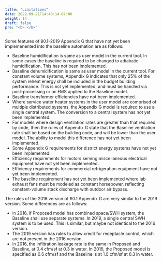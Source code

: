 ```yaml
---
title: "Limitations"
date: 2022-09-21T14:48:14-07:00
weight: 14
draft: false
pre: "<b> </b>"
---
```


Some features of 90.1-2019 Appendix G that have not yet been implemenented into the baseline automation are as follows:
- Baseline humidification is same as user model in the current tool. In some cases the baseline is required to be changed to adiabatic humidification. This has not been implemented.
- Baseline dehumidification is same as user model in the current tool. For constant volume systems, Appendix G indicates that only 25% of the system reheat energy shall be included in the budget building performance. This is not yet implemented, and must be handled via post-processing or an EMS applied to the Baseline model.
- Baseline transformer efficiencies have not been implemented.
- Where service water heater systems in the user model are comprised of multiple distributed systems, the Appendix G model is required to use a single central system. The conversion to a central system has not yet been implemented.
- For models where design ventilation rates are greater than that required by code, then the rules of Appendix G state that the Baseline ventilation rate shall be based on the building code, and will be lower than the user model. The ability to model this difference has not yet been implemented.
- Some Appendix G requirements for district energy systems have not yet been implemented.
- Efficiency requirements for motors serving miscellaneous electrical equipment have not yet been implemented.
- Efficiency requirements for commercial refrigeration equipment have not yet been implemented.
- The baseline requirement has not yet been implemented where lab exhaust fans must be modeled as constant horsepower, reflecting constant-volume stack discharge with outdoor air bypass.

The rules of the 2016 version of 90.1 Appendix G are very similar to the 2019 version. Some differences are as follows:
- In 2016, if Proposed model has combined space/SWH system, the Baseline shall use separate systems. In 2019, a single central SWH system is to be used. This is similar, but maybe not identical to the 2016 version.
- The 2019 version has rules to allow credit for receptacle control, which are not present in the 2016 version.
- In 2016, the infiltration leakage rate is the same in Proposed and Baseline, at 0.4 cfm/sf at 0.3 in water. In 2019, the Proposed model is specified as 0.6 cfm/sf and the Baseline is at 1.0 cfm/sf at 0.3 in water.
